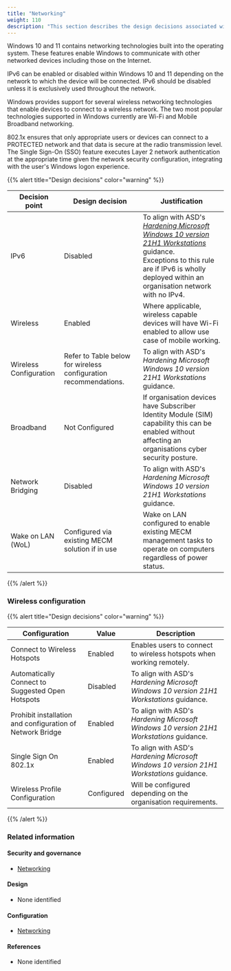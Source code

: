 ```yaml
---
title: "Networking"
weight: 110
description: "This section describes the design decisions associated with the networking technologies built into Windows 10 and 11 endpoints configured according to guidance in ASD's Blueprint for Secure Cloud."
---
```


Windows 10 and 11 contains networking technologies built into the operating system. These features enable Windows to communicate with other networked devices including those on the Internet.

IPv6 can be enabled or disabled within Windows 10 and 11 depending on the network to which the device will be connected. IPv6 should be disabled unless it is exclusively used throughout the network.

Windows provides support for several wireless networking technologies that enable devices to connect to a wireless network. The two most popular technologies supported in Windows currently are Wi-Fi and Mobile Broadband networking.

802.1x ensures that only appropriate users or devices can connect to a PROTECTED network and that data is secure at the radio transmission level. The Single Sign-On (SSO) feature executes Layer 2 network authentication at the appropriate time given the network security configuration, integrating with the user's Windows logon experience.

{{% alert title="Design decisions" color="warning" %}}

| Decision point         | Design decision                                                  | Justification                                                                                                                                                                                                                                                                                                                                                                                               |
| ---------------------- | ---------------------------------------------------------------- | ----------------------------------------------------------------------------------------------------------------------------------------------------------------------------------------------------------------------------------------------------------------------------------------------------------------------------------------------------------------------------------------------------------- |
| IPv6                   | Disabled                                                         | To align with ASD's [_Hardening Microsoft Windows 10 version 21H1 Workstations_](https://www.cyber.gov.au/resources-business-and-government/maintaining-devices-and-systems/system-hardening-and-administration/system-hardening/hardening-microsoft-windows-10-version-21h1-workstations) guidance.<br>Exceptions to this rule are if IPv6 is wholly deployed within an organisation network with no IPv4. |
| Wireless               | Enabled                                                          | Where applicable, wireless capable devices will have Wi-Fi enabled to allow use case of mobile working.                                                                                                                                                                                                                                                                                                     |
| Wireless Configuration | Refer to Table below for wireless configuration recommendations. | To align with ASD's _Hardening Microsoft Windows 10 version 21H1 Workstations_ guidance.                                                                                                                                                                                                                                                                                                                    |
| Broadband              | Not Configured                                                   | If organisation devices have Subscriber Identity Module (SIM) capability this can be enabled without affecting an organisations cyber security posture.                                                                                                                                                                                                                                                     |
| Network Bridging       | Disabled                                                         | To align with ASD's _Hardening Microsoft Windows 10 version 21H1 Workstations_ guidance.                                                                                                                                                                                                                                                                                                                    |
| Wake on LAN (WoL)      | Configured via existing MECM solution if in use                  | Wake on LAN configured to enable existing MECM management tasks to operate on computers regardless of power status.                                                                                                                                                                                                                                                                                         |

{{% /alert %}}

### Wireless configuration

{{% alert title="Design decisions" color="warning" %}}

| Configuration                                             | Value      | Description                                                                              |
| --------------------------------------------------------- | ---------- | ---------------------------------------------------------------------------------------- |
| Connect to Wireless Hotspots                              | Enabled    | Enables users to connect to wireless hotspots when working remotely.                     |
| Automatically Connect to Suggested Open Hotspots          | Disabled   | To align with ASD's _Hardening Microsoft Windows 10 version 21H1 Workstations_ guidance. |
| Prohibit installation and configuration of Network Bridge | Enabled    | To align with ASD's _Hardening Microsoft Windows 10 version 21H1 Workstations_ guidance. |
| Single Sign On 802.1x                                     | Enabled    | To align with ASD's _Hardening Microsoft Windows 10 version 21H1 Workstations_ guidance. |
| Wireless Profile Configuration                            | Configured | Will be configured depending on the organisation requirements.                           |

{{% /alert %}}

### Related information

#### Security and governance

- [Networking](/security-and-governance/system-security-plan/networking)

#### Design

- None identified

#### Configuration

- [Networking](/configuration/networking)

#### References

- None identified

